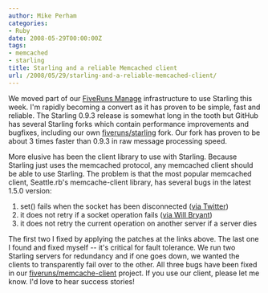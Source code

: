 ```yaml
---
author: Mike Perham
categories:
- Ruby
date: 2008-05-29T00:00:00Z
tags:
- memcached
- starling
title: Starling and a reliable Memcached client
url: /2008/05/29/starling-and-a-reliable-memcached-client/
---
```


We moved part of our [FiveRuns Manage][1] infrastructure to use Starling this week. I'm rapidly becoming a convert as it has proven to be simple, fast and reliable. The Starling 0.9.3 release is somewhat long in the tooth but GitHub has several Starling forks which contain performance improvements and bugfixes, including our own [fiveruns/starling][2] fork. Our fork has proven to be about 3 times faster than 0.9.3 in raw message processing speed.

More elusive has been the client library to use with Starling. Because Starling just uses the memcached protocol, any memcached client should be able to use Starling. The problem is that the most popular memcached client, Seattle.rb's memcache-client library, has several bugs in the latest 1.5.0 version:

1.  set() fails when the socket has been disconnected ([via Twitter][3])
2.  it does not retry if a socket operation fails ([via Will Bryant][4])
3.  it does not retry the current operation on another server if a server dies

The first two I fixed by applying the patches at the links above. The last one I found and fixed myself -- it's critical for fault tolerance. We run two Starling servers for redundancy and if one goes down, we wanted the clients to transparently fail over to the other. All three bugs have been fixed in our [fiveruns/memcache-client][5] project. If you use our client, please let me know. I'd love to hear success stories!

 [1]: http://fiveruns.com/products/manage
 [2]: http://github.com/fiveruns/starling/tree/master
 [3]: http://dev.twitter.com/2008/02/solving-case-of-missing-updates.html
 [4]: http://willbryant.net/software/2007/12/21/ruby-memcache-client-reconnect-and-retry
 [5]: http://github.com/fiveruns/memcache-client/tree/master
